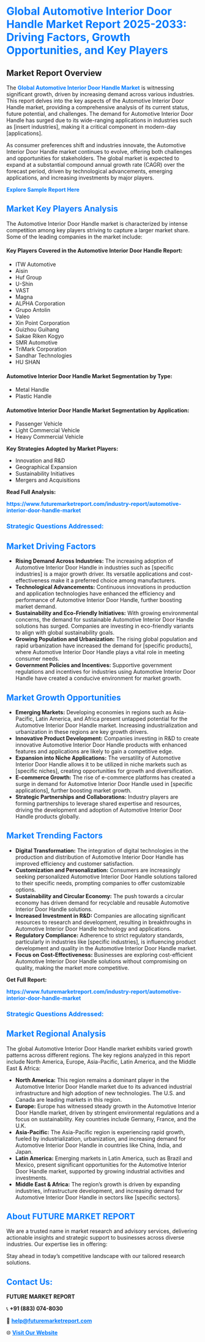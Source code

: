 <h1 style="color: #007BFF;">Global Automotive Interior Door Handle Market Report 2025-2033: Driving Factors, Growth Opportunities, and Key Players</h1>

<section id="overview">
<h2>Market Report Overview</h2>
<p>The <a href="https://www.futuremarketreport.com/industry-report/automotive-interior-door-handle-market" style="color: #007BFF; text-decoration: none;"><strong>Global Automotive Interior Door Handle Market</strong></a> is witnessing significant growth, driven by increasing demand across various industries. This report delves into the key aspects of the Automotive Interior Door Handle market, providing a comprehensive analysis of its current status, future potential, and challenges. The demand for Automotive Interior Door Handle has surged due to its wide-ranging applications in industries such as [insert industries], making it a critical component in modern-day [applications].</p>
<p>As consumer preferences shift and industries innovate, the Automotive Interior Door Handle market continues to evolve, offering both challenges and opportunities for stakeholders. The global market is expected to expand at a substantial compound annual growth rate (CAGR) over the forecast period, driven by technological advancements, emerging applications, and increasing investments by major players.</p>
</section>

<section id="overview">
<p><a href="https://www.futuremarketreport.com/request-sample/reportId=89780" style="color: #007BFF; text-decoration: none;"><strong>Explore Sample Report Here</strong></a></p>
</section>

<section id="key-players">
<h2 style="color: #007BFF;">Market Key Players Analysis</h2>
<p>The Automotive Interior Door Handle market is characterized by intense competition among key players striving to capture a larger market share. Some of the leading companies in the market include:</p>
<h4>Key Players Covered in the Automotive Interior Door Handle Report:</h4>
<ul><li>ITW Automotive</li><li>Aisin</li><li>Huf Group</li><li>U-Shin</li><li>VAST</li><li>Magna</li><li>ALPHA Corporation</li><li>Grupo Antolin</li><li>Valeo</li><li>Xin Point Corporation</li><li>Guizhou Guihang</li><li>Sakae Riken Kogyo</li><li>SMR Automotive</li><li>TriMark Corporation</li><li>Sandhar Technologies</li><li>HU SHAN</li></ul>
<h4>Automotive Interior Door Handle Market Segmentation by Type:</h4>
<ul><li>Metal Handle</li><li>Plastic Handle</li></ul>

<h4>Automotive Interior Door Handle Market Segmentation by Application:</h4>
<ul><li>Passenger Vehicle</li><li>Light Commercial Vehicle</li><li>Heavy Commercial Vehicle</li></ul>
<p><strong>Key Strategies Adopted by Market Players:</strong></p>
<ul>
<li>Innovation and R&D</li>
<li>Geographical Expansion</li>
<li>Sustainability Initiatives</li>
<li>Mergers and Acquisitions</li>
</ul>
</section>

<section>
<p><strong>Read Full Analysis: </strong></p><a href="https://www.futuremarketreport.com/industry-report/automotive-interior-door-handle-market" style="color: #007BFF; text-decoration: none;"><strong>https://www.futuremarketreport.com/industry-report/automotive-interior-door-handle-market</strong></a>
<h3 style="color: #007BFF;">Strategic Questions Addressed:</h3>
</section>

<section id="driving-factors">
<h2 style="color: #007BFF;">Market Driving Factors</h2>
<ul>
<li><strong>Rising Demand Across Industries:</strong> The increasing adoption of Automotive Interior Door Handle in industries such as [specific industries] is a major growth driver. Its versatile applications and cost-effectiveness make it a preferred choice among manufacturers.</li>
<li><strong>Technological Advancements:</strong> Continuous innovations in production and application technologies have enhanced the efficiency and performance of Automotive Interior Door Handle, further boosting market demand.</li>
<li><strong>Sustainability and Eco-Friendly Initiatives:</strong> With growing environmental concerns, the demand for sustainable Automotive Interior Door Handle solutions has surged. Companies are investing in eco-friendly variants to align with global sustainability goals.</li>
<li><strong>Growing Population and Urbanization:</strong> The rising global population and rapid urbanization have increased the demand for [specific products], where Automotive Interior Door Handle plays a vital role in meeting consumer needs.</li>
<li><strong>Government Policies and Incentives:</strong> Supportive government regulations and incentives for industries using Automotive Interior Door Handle have created a conducive environment for market growth.</li>
</ul>
</section>

<section id="growth-opportunities">
<h2 style="color: #007BFF;">Market Growth Opportunities</h2>
<ul>
<li><strong>Emerging Markets:</strong> Developing economies in regions such as Asia-Pacific, Latin America, and Africa present untapped potential for the Automotive Interior Door Handle market. Increasing industrialization and urbanization in these regions are key growth drivers.</li>
<li><strong>Innovative Product Development:</strong> Companies investing in R&D to create innovative Automotive Interior Door Handle products with enhanced features and applications are likely to gain a competitive edge.</li>
<li><strong>Expansion into Niche Applications:</strong> The versatility of Automotive Interior Door Handle allows it to be utilized in niche markets such as [specific niches], creating opportunities for growth and diversification.</li>
<li><strong>E-commerce Growth:</strong> The rise of e-commerce platforms has created a surge in demand for Automotive Interior Door Handle used in [specific applications], further boosting market growth.</li>
<li><strong>Strategic Partnerships and Collaborations:</strong> Industry players are forming partnerships to leverage shared expertise and resources, driving the development and adoption of Automotive Interior Door Handle products globally.</li>
</ul>
</section>

<section id="trending-factors">
<h2 style="color: #007BFF;">Market Trending Factors</h2>
<ul>
<li><strong>Digital Transformation:</strong> The integration of digital technologies in the production and distribution of Automotive Interior Door Handle has improved efficiency and customer satisfaction.</li>
<li><strong>Customization and Personalization:</strong> Consumers are increasingly seeking personalized Automotive Interior Door Handle solutions tailored to their specific needs, prompting companies to offer customizable options.</li>
<li><strong>Sustainability and Circular Economy:</strong> The push towards a circular economy has driven demand for recyclable and reusable Automotive Interior Door Handle solutions.</li>
<li><strong>Increased Investment in R&D:</strong> Companies are allocating significant resources to research and development, resulting in breakthroughs in Automotive Interior Door Handle technology and applications.</li>
<li><strong>Regulatory Compliance:</strong> Adherence to strict regulatory standards, particularly in industries like [specific industries], is influencing product development and quality in the Automotive Interior Door Handle market.</li>
<li><strong>Focus on Cost-Effectiveness:</strong> Businesses are exploring cost-efficient Automotive Interior Door Handle solutions without compromising on quality, making the market more competitive.</li>
</ul>
</section>

<section>
<p><strong>Get Full Report: </strong></p><a href="https://www.futuremarketreport.com/industry-report/automotive-interior-door-handle-market" style="color: #007BFF; text-decoration: none;"><strong>https://www.futuremarketreport.com/industry-report/automotive-interior-door-handle-market</strong></a>
<h3 style="color: #007BFF;">Strategic Questions Addressed:</h3>
</section>


<section id="regional-analysis">
<h2 style="color: #007BFF;">Market Regional Analysis</h2>
<p>The global Automotive Interior Door Handle market exhibits varied growth patterns across different regions. The key regions analyzed in this report include North America, Europe, Asia-Pacific, Latin America, and the Middle East & Africa:</p>
<ul>
<li><strong>North America:</strong> This region remains a dominant player in the Automotive Interior Door Handle market due to its advanced industrial infrastructure and high adoption of new technologies. The U.S. and Canada are leading markets in this region.</li>
<li><strong>Europe:</strong> Europe has witnessed steady growth in the Automotive Interior Door Handle market, driven by stringent environmental regulations and a focus on sustainability. Key countries include Germany, France, and the U.K.</li>
<li><strong>Asia-Pacific:</strong> The Asia-Pacific region is experiencing rapid growth, fueled by industrialization, urbanization, and increasing demand for Automotive Interior Door Handle in countries like China, India, and Japan.</li>
<li><strong>Latin America:</strong> Emerging markets in Latin America, such as Brazil and Mexico, present significant opportunities for the Automotive Interior Door Handle market, supported by growing industrial activities and investments.</li>
<li><strong>Middle East & Africa:</strong> The region’s growth is driven by expanding industries, infrastructure development, and increasing demand for Automotive Interior Door Handle in sectors like [specific sectors].</li>
</ul>
</section>

<footer>
<h2 style="color: #007BFF;">About FUTURE MARKET REPORT</h2>
<p>We are a trusted name in market research and advisory services, delivering actionable insights and strategic support to businesses across diverse industries. Our expertise lies in offering:</p>

<p>Stay ahead in today’s competitive landscape with our tailored research solutions.</p>

<h2 style="color: #007BFF;">Contact Us:</h2>
<p><strong>FUTURE MARKET REPORT</strong></p>
<p>📞 <strong>+91 (883) 074-8030</strong></p>
<p>📧 <strong><a href="mailto:help@futuremarketreport.com" style="color: #007BFF;">help@futuremarketreport.com</a></strong></p>
<p>🌐 <strong><a href="https://www.futuremarketreport.com/" style="color: #007BFF;">Visit Our Website</a></strong></p>
</footer>